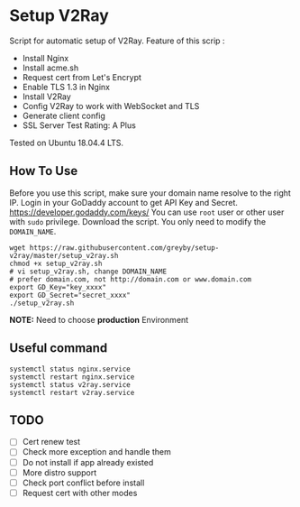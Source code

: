 # Setup V2Ray


Script for automatic setup of V2Ray. Feature of this scrip :

* Install Nginx
* Install acme.sh
* Request cert from Let's Encrypt
* Enable TLS 1.3 in Nginx
* Install V2Ray
* Config V2Ray to work with WebSocket and TLS
* Generate client config
* SSL Server Test Rating: A Plus

Tested on Ubuntu 18.04.4 LTS.

## How To Use


Before you use this script, make sure your domain name resolve to the right IP. Login in your GoDaddy account to get API Key and Secret. https://developer.godaddy.com/keys/
You can use `root` user or other user with `sudo` privilege. Download the script. You only need to modify the `DOMAIN_NAME`. 

```
wget https://raw.githubusercontent.com/greyby/setup-v2ray/master/setup_v2ray.sh
chmod +x setup_v2ray.sh
# vi setup_v2ray.sh, change DOMAIN_NAME  
# prefer domain.com, not http://domain.com or www.domain.com
export GD_Key="key_xxxx"
export GD_Secret="secret_xxxx"
./setup_v2ray.sh
```

**NOTE:**  Need to choose **production** Environment 


## Useful command

```
systemctl status nginx.service
systemctl restart nginx.service
systemctl status v2ray.service
systemctl restart v2ray.service
```

## TODO


- [ ] Cert renew test
- [ ] Check more exception and handle them
- [ ] Do not install if app already existed
- [ ] More distro support
- [ ] Check port conflict before install
- [ ] Request cert with other modes
